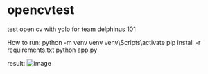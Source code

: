 # opencvtest
test open cv with yolo for team delphinus 101

How to run:
python -m venv venv
venv\Scripts\activate
pip install -r requirements.txt
python app.py

result:
![image](https://github.com/dasomai/opencvtest/assets/61308335/eb124aae-7c64-4d3d-859c-5365a9942caf)
